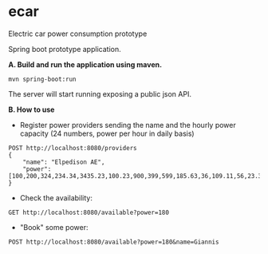 # ecar
Electric car power consumption prototype

Spring boot prototype application.

**A. Build and run the application using maven.**
```
mvn spring-boot:run
```

The server will start running exposing a public json API.

**B. How to use**
 - Register power providers sending the name and the hourly power capacity (24 numbers, power per hour in daily basis)
 ```
 POST http://localhost:8080/providers
 {
     "name": "Elpedison AE",
     "power": [100,200,324,234.34,3435.23,100.23,900,399,599,185.63,36,109.11,56,23.34,997.99,987.23,234,100,99,98,100,122,152,785.34]
 }
 ```
 
 - Check the availability:
 ```
 GET http://localhost:8080/available?power=180
 ```
 
 
 - "Book" some power:
 ```
 POST http://localhost:8080/available?power=180&name=Giannis
 ```
 
